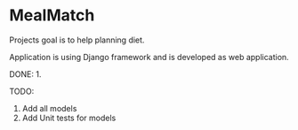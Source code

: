 # MealMatch
Projects goal is to help planning diet.

Application is using Django framework and is developed as web application.

DONE:
1.

TODO:
1. Add all models
2. Add Unit tests for models

